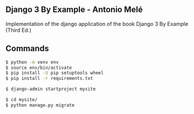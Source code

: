 ## Django 3 By Example - Antonio Melé

Implementation of the django application of the book Django 3 By Example (Third Ed.)

## Commands

```bash
$ python -m venv env
$ source env/bin/activate
$ pip install -U pip setuptools wheel
$ pip install -r requirements.txt

$ django-admin startproject mysite

$ cd mysite/
$ python manage.py migrate

```



